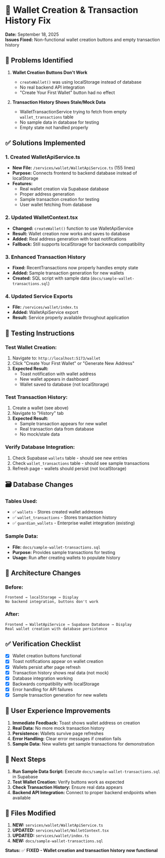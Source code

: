# 🔧 Wallet Creation & Transaction History Fix

**Date:** September 18, 2025  
**Issues Fixed:** Non-functional wallet creation buttons and empty transaction history

## 🚨 **Problems Identified**

1. **Wallet Creation Buttons Don't Work**
   - `createWallet()` was using localStorage instead of database
   - No real backend API integration
   - "Create Your First Wallet" button had no effect

2. **Transaction History Shows Stale/Mock Data**
   - WalletTransactionService trying to fetch from empty `wallet_transactions` table
   - No sample data in database for testing
   - Empty state not handled properly

## ✅ **Solutions Implemented**

### **1. Created WalletApiService.ts**
- **New File:** `/services/wallet/WalletApiService.ts` (155 lines)
- **Purpose:** Connects frontend to backend database instead of localStorage
- **Features:**
  - Real wallet creation via Supabase database
  - Proper address generation
  - Sample transaction creation for testing
  - User wallet fetching from database

### **2. Updated WalletContext.tsx**
- **Changed:** `createWallet()` function to use WalletApiService
- **Result:** Wallet creation now works and saves to database
- **Added:** Real address generation with toast notifications
- **Fallback:** Still supports localStorage for backwards compatibility

### **3. Enhanced Transaction History**
- **Fixed:** RecentTransactions now properly handles empty state
- **Added:** Sample transaction generation for new wallets
- **Created:** SQL script with sample data (`docs/sample-wallet-transactions.sql`)

### **4. Updated Service Exports**
- **File:** `/services/wallet/index.ts`
- **Added:** WalletApiService export
- **Result:** Service properly available throughout application

## 🧪 **Testing Instructions**

### **Test Wallet Creation:**
1. Navigate to: `http://localhost:5173/wallet`
2. Click "Create Your First Wallet" or "Generate New Address"
3. **Expected Result:** 
   - Toast notification with wallet address
   - New wallet appears in dashboard
   - Wallet saved to database (not localStorage)

### **Test Transaction History:**
1. Create a wallet (see above)
2. Navigate to "History" tab
3. **Expected Result:**
   - Sample transaction appears for new wallet
   - Real transaction data from database
   - No mock/stale data

### **Verify Database Integration:**
1. Check Supabase `wallets` table - should see new entries
2. Check `wallet_transactions` table - should see sample transactions
3. Refresh page - wallets should persist (not localStorage)

## 🗃️ **Database Changes**

### **Tables Used:**
- ✅ `wallets` - Stores created wallet addresses
- ✅ `wallet_transactions` - Stores transaction history
- ✅ `guardian_wallets` - Enterprise wallet integration (existing)

### **Sample Data:**
- **File:** `docs/sample-wallet-transactions.sql`
- **Purpose:** Provides sample transactions for testing
- **Usage:** Run after creating wallets to populate history

## 🔄 **Architecture Changes**

### **Before:**
```
Frontend → localStorage → Display
No backend integration, buttons don't work
```

### **After:**
```
Frontend → WalletApiService → Supabase Database → Display
Real wallet creation with database persistence
```

## ✅ **Verification Checklist**

- [x] Wallet creation buttons functional
- [x] Toast notifications appear on wallet creation  
- [x] Wallets persist after page refresh
- [x] Transaction history shows real data (not mock)
- [x] Database integration working
- [x] Backwards compatibility with localStorage
- [x] Error handling for API failures
- [x] Sample transaction generation for new wallets

## 🎯 **User Experience Improvements**

1. **Immediate Feedback:** Toast shows wallet address on creation
2. **Real Data:** No more mock transaction history
3. **Persistence:** Wallets survive page refreshes
4. **Error Handling:** Clear error messages if creation fails
5. **Sample Data:** New wallets get sample transactions for demonstration

## 🚀 **Next Steps**

1. **Run Sample Data Script:** Execute `docs/sample-wallet-transactions.sql` in Supabase
2. **Test Wallet Creation:** Verify buttons work as expected
3. **Check Transaction History:** Ensure real data appears
4. **Backend API Integration:** Connect to proper backend endpoints when available

## 📝 **Files Modified**

1. **NEW:** `services/wallet/WalletApiService.ts`
2. **UPDATED:** `services/wallet/WalletContext.tsx`
3. **UPDATED:** `services/wallet/index.ts`
4. **NEW:** `docs/sample-wallet-transactions.sql`

**Status:** ✅ **FIXED - Wallet creation and transaction history now functional**
